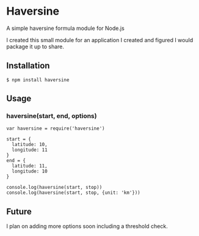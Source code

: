 # Haversine
A simple haversine formula module for Node.js

I created this small module for an application I created and figured I would package it up to share.

## Installation
`$ npm install haversine`

## Usage
### haversine(start, end, options)

    var haversine = require('haversine')

    start = {
      latitude: 10,
      longitude: 11
    }
    end = {
      latitude: 11,
      longitude: 10
    }

    console.log(haversine(start, stop))
    console.log(haversine(start, stop, {unit: 'km'}))

## Future
I plan on adding more options soon including a threshold check.
